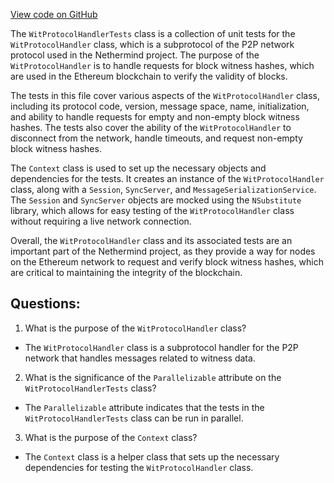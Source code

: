 [View code on GitHub](https://github.com/nethermindeth/nethermind/Nethermind.Network.Test/P2P/Subprotocols/Wit/WitProtocolHandlerTests.cs)

The `WitProtocolHandlerTests` class is a collection of unit tests for the `WitProtocolHandler` class, which is a subprotocol of the P2P network protocol used in the Nethermind project. The purpose of the `WitProtocolHandler` is to handle requests for block witness hashes, which are used in the Ethereum blockchain to verify the validity of blocks. 

The tests in this file cover various aspects of the `WitProtocolHandler` class, including its protocol code, version, message space, name, initialization, and ability to handle requests for empty and non-empty block witness hashes. The tests also cover the ability of the `WitProtocolHandler` to disconnect from the network, handle timeouts, and request non-empty block witness hashes.

The `Context` class is used to set up the necessary objects and dependencies for the tests. It creates an instance of the `WitProtocolHandler` class, along with a `Session`, `SyncServer`, and `MessageSerializationService`. The `Session` and `SyncServer` objects are mocked using the `NSubstitute` library, which allows for easy testing of the `WitProtocolHandler` class without requiring a live network connection.

Overall, the `WitProtocolHandler` class and its associated tests are an important part of the Nethermind project, as they provide a way for nodes on the Ethereum network to request and verify block witness hashes, which are critical to maintaining the integrity of the blockchain.
## Questions: 
 1. What is the purpose of the `WitProtocolHandler` class?
- The `WitProtocolHandler` class is a subprotocol handler for the P2P network that handles messages related to witness data.

2. What is the significance of the `Parallelizable` attribute on the `WitProtocolHandlerTests` class?
- The `Parallelizable` attribute indicates that the tests in the `WitProtocolHandlerTests` class can be run in parallel.

3. What is the purpose of the `Context` class?
- The `Context` class is a helper class that sets up the necessary dependencies for testing the `WitProtocolHandler` class.